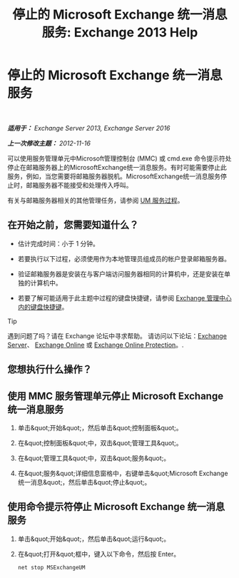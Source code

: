 ﻿---
title: '停止的 Microsoft Exchange 统一消息服务: Exchange 2013 Help'
TOCTitle: 停止的 Microsoft Exchange 统一消息服务
ms:assetid: 64fa5535-8150-45c6-82e6-d2346892a031
ms:mtpsurl: https://technet.microsoft.com/zh-cn/library/Aa998595(v=EXCHG.150)
ms:contentKeyID: 50556591
ms.date: 05/21/2018
mtps_version: v=EXCHG.150
ms.translationtype: MT
---

# 停止的 Microsoft Exchange 统一消息服务

 

_**适用于：** Exchange Server 2013, Exchange Server 2016_

_**上一次修改主题：** 2012-11-16_

可以使用服务管理单元中Microsoft管理控制台 (MMC) 或 cmd.exe 命令提示符处停止在邮箱服务器上的MicrosoftExchange统一消息服务。有时可能需要停止此服务，例如，当您需要将邮箱服务器脱机。MicrosoftExchange统一消息服务停止时，邮箱服务器不能接受和处理传入呼叫。

有关与邮箱服务器相关的其他管理任务，请参阅 [UM 服务过程](um-services-procedures-exchange-2013-help.md)。

## 在开始之前，您需要知道什么？

  - 估计完成时间：小于 1 分钟。

  - 若要执行以下过程，必须使用作为本地管理员组成员的帐户登录邮箱服务器。

  - 验证邮箱服务器是安装在与客户端访问服务器相同的计算机中，还是安装在单独的计算机中。

  - 若要了解可能适用于此主题中过程的键盘快捷键，请参阅 [Exchange 管理中心内的键盘快捷键](keyboard-shortcuts-in-the-exchange-admin-center-exchange-online-protection-help.md)。

> [!TIP]  
> 遇到问题了吗？请在 Exchange 论坛中寻求帮助。 请访问以下论坛：<a href="https://go.microsoft.com/fwlink/p/?linkid=60612">Exchange Server</a>、 <a href="https://go.microsoft.com/fwlink/p/?linkid=267542">Exchange Online</a> 或 <a href="https://go.microsoft.com/fwlink/p/?linkid=285351">Exchange Online Protection</a>。.


## 您想执行什么操作？

## 使用 MMC 服务管理单元停止 Microsoft Exchange 统一消息服务

1.  单击\&quot;开始\&quot;，然后单击\&quot;控制面板\&quot;。

2.  在\&quot;控制面板\&quot;中，双击\&quot;管理工具\&quot;。

3.  在\&quot;管理工具\&quot;中，双击\&quot;服务\&quot;。

4.  在\&quot;服务\&quot;详细信息窗格中，右键单击\&quot;Microsoft Exchange 统一消息\&quot;，然后单击\&quot;停止\&quot;。

## 使用命令提示符停止 Microsoft Exchange 统一消息服务

1.  单击\&quot;开始\&quot;，然后单击\&quot;运行\&quot;。

2.  在\&quot;打开\&quot;框中，键入以下命令，然后按 Enter。
    
    ```powershell
    net stop MSExchangeUM
    ```

